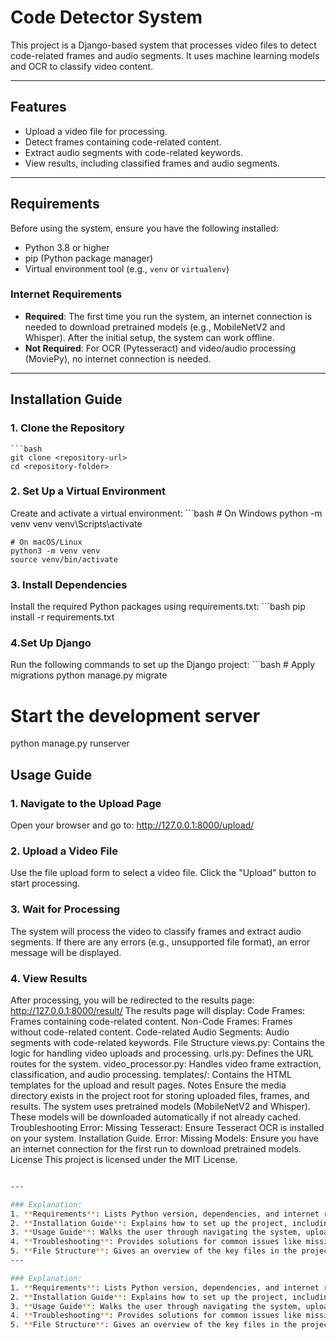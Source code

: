 # Code Detector System

This project is a Django-based system that processes video files to detect code-related frames and audio segments. It uses machine learning models and OCR to classify video content.

---

## Features
- Upload a video file for processing.
- Detect frames containing code-related content.
- Extract audio segments with code-related keywords.
- View results, including classified frames and audio segments.

---

## Requirements
Before using the system, ensure you have the following installed:
- Python 3.8 or higher
- pip (Python package manager)
- Virtual environment tool (e.g., `venv` or `virtualenv`)

### Internet Requirements
- **Required**: The first time you run the system, an internet connection is needed to download pretrained models (e.g., MobileNetV2 and Whisper). After the initial setup, the system can work offline.
- **Not Required**: For OCR (Pytesseract) and video/audio processing (MoviePy), no internet connection is needed.

---

## Installation Guide

### 1. Clone the Repository
    ```bash
    git clone <repository-url>
    cd <repository-folder>
### 2. Set Up a Virtual Environment
Create and activate a virtual environment:
    ```bash
    # On Windows
    python -m venv venv
    venv\Scripts\activate

    # On macOS/Linux
    python3 -m venv venv
    source venv/bin/activate

### 3. Install Dependencies
Install the required Python packages using requirements.txt:
    ```bash
    pip install -r requirements.txt

### 4.Set Up Django
Run the following commands to set up the Django project:
    ```bash
    # Apply migrations
    python manage.py migrate

# Start the development server
python manage.py runserver

## Usage Guide

### 1. Navigate to the Upload Page
Open your browser and go to: http://127.0.0.1:8000/upload/
### 2. Upload a Video File
Use the file upload form to select a video file.
Click the "Upload" button to start processing.
### 3. Wait for Processing
The system will process the video to classify frames and extract audio segments.
If there are any errors (e.g., unsupported file format), an error message will be displayed.
### 4. View Results
After processing, you will be redirected to the results page: http://127.0.0.1:8000/result/
The results page will display:
Code Frames: Frames containing code-related content.
Non-Code Frames: Frames without code-related content.
Code-related Audio Segments: Audio segments with code-related keywords.
File Structure
views.py: Contains the logic for handling video uploads and processing.
urls.py: Defines the URL routes for the system.
video_processor.py: Handles video frame extraction, classification, and audio processing.
templates/: Contains the HTML templates for the upload and result pages.
Notes
Ensure the media directory exists in the project root for storing uploaded files, frames, and results.
The system uses pretrained models (MobileNetV2 and Whisper). These models will be downloaded automatically if not already cached.
Troubleshooting
Error: Missing Tesseract: Ensure Tesseract OCR is installed on your system. Installation Guide.
Error: Missing Models: Ensure you have an internet connection for the first run to download pretrained models.
License
This project is licensed under the MIT License.
```bash 

---

### Explanation:
1. **Requirements**: Lists Python version, dependencies, and internet requirements.
2. **Installation Guide**: Explains how to set up the project, including virtual environment and dependencies.
3. **Usage Guide**: Walks the user through navigating the system, uploading a video, and viewing results.
4. **Troubleshooting**: Provides solutions for common issues like missing Tesseract or models.
5. **File Structure**: Gives an overview of the key files in the project.
---

### Explanation:
1. **Requirements**: Lists Python version, dependencies, and internet requirements.
2. **Installation Guide**: Explains how to set up the project, including virtual environment and dependencies.
3. **Usage Guide**: Walks the user through navigating the system, uploading a video, and viewing results.
4. **Troubleshooting**: Provides solutions for common issues like missing Tesseract or models.
5. **File Structure**: Gives an overview of the key files in the project.